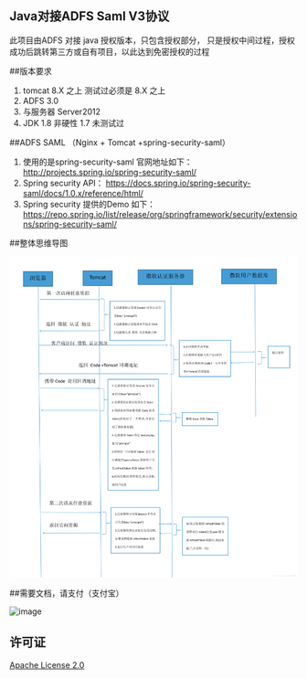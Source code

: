 ## Java对接ADFS Saml V3协议
此项目由ADFS 对接 java 授权版本，只包含授权部分，
只是授权中间过程，授权成功后跳转第三方或自有项目，以此达到免密授权的过程

##版本要求
1. tomcat 8.X 之上 测试过必须是 8.X 之上
2. ADFS 3.0
3. 与服务器 Server2012
4. JDK 1.8 非硬性 1.7 未测试过

##ADFS SAML （Nginx + Tomcat +spring-security-saml）
1. 使用的是spring-security-saml 官网地址如下： http://projects.spring.io/spring-security-saml/
2. Spring security API： https://docs.spring.io/spring-security-saml/docs/1.0.x/reference/html/
3. Spring security 提供的Demo 如下：https://repo.spring.io/list/release/org/springframework/security/extensions/spring-security-saml/

##整体思维导图

 ![image](https://github.com/MapleOfLeaf/adfs_saml/blob/main/doc/img.png)

##需要文档，请支付（支付宝）

![image](https://github.com/MapleOfLeaf/adfs_saml/blob/main/doc/zfb.png)

## 许可证

[Apache License 2.0](https://github.com/macrozheng/mall/blob/master/LICENSE)
 
 
